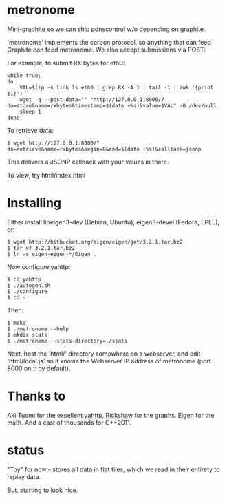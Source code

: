 metronome
=========

Mini-graphite so we can ship pdnscontrol w/o depending on graphite.

'metronome' implements the carbon protocol, so anything that can feed Graphite can feed metronome. 
We also accept submissions via POST:

For example, to submit RX bytes for eth0:

    while true; 
    do
        VAL=$(ip -s link ls eth0 | grep RX -A 1 | tail -1 | awk '{print $1}')
        wget -q --post-data="" "http://127.0.0.1:8000/?do=store&name=rxbytes&timestamp=$(date +%s)&value=$VAL" -O /dev/null
        sleep 1
    done

To retrieve data:

    $ wget http://127.0.0.1:8000/?do=retrieve&name=rxbytes&begin=0&end=$(date +%s)&callback=jsonp

This delivers a JSONP callback with your values in there. 

To view, try html/index.html

Installing
==========
Either install libeigen3-dev (Debian, Ubuntu), eigen3-devel (Fedora, EPEL), or:

    $ wget http://bitbucket.org/eigen/eigen/get/3.2.1.tar.bz2
    $ tar xf 3.2.1.tar.bz2
    $ ln -s eigen-eigen-*/Eigen .

Now configure yahttp:

    $ cd yahttp
    $ ./autogen.sh
    $ ./configure
    $ cd -

Then:

    $ make
    $ ./metronome --help
    $ mkdir stats
    $ ./metronome --stats-directory=./stats

Next, host the 'html/' directory somewhere on a webserver, and edit 'html/local.js' so
it knows the Webserver IP address of metronome (port 8000 on :: by default).

Thanks to
=========
Aki Tuomi for the excellent [yahttp](https://github.com/cmouse/yahttp), 
[Rickshaw](http://code.shutterstock.com/rickshaw/) for the graphs. [Eigen](http://eigen.tuxfamily.org) for the math. And a cast of thousands for C++2011.

status
======
"Toy" for now - stores all data in flat files, which we read in their entirety to 
replay data.

But, starting to look nice.
